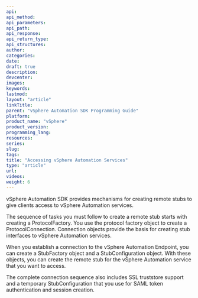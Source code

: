 ```yaml
---
api:
api_method:
api_parameters:
api_path:
api_response:
api_return_type:
api_structures:
author:
categories:
date:
draft: true
description: 
devcenter:
images:
keywords:
lastmod:
layout: "article"
linkTitle:
parent: "vSphere Automation SDK Programming Guide"
platform:
product_name: "vSphere"
product_version:
programming_lang:
resources:
series:
slug:
tags:
title: "Accessing vSphere Automation Services"
type: "article"
url:
videos:
weight: 6
---
```

vSphere Automation SDK provides mechanisms for creating remote stubs to give clients access to vSphere Automation services.

The sequence of tasks you must follow to create a remote stub starts with creating a ProtocolFactory. You use the protocol factory object to create a ProtocolConnection. Connection objects provide the basis for creating stub interfaces to vSphere Automation services.

When you establish a connection to the vSphere Automation Endpoint, you can create a StubFactory object and a StubConfiguration object. With these objects, you can create the remote stub for the vSphere Automation service that you want to access.

The complete connection sequence also includes SSL truststore support and a temporary StubConfiguration that you use for SAML token authentication and session creation.
